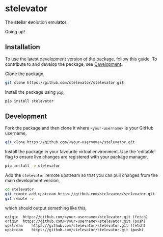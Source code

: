 # stelevator

The **stel**lar **ev**olution emul**ator**.

Going up!

## Installation

To use the latest development version of the package, follow this guide. To contribute to and develop the package, see [Development](#development).

Clone the package,

```bash
git clone https://github.com/stelevator/stelevator.git
```

Install the package using `pip`,

```sh
pip install stelevator
```

## Development

Fork the package and then clone it where `<your-username>` is your GitHub username,

```sh
git clone https://github.com/<your-username>/stelevator.git
```

Install the package in your favourite virtual environment. Use the 'editable' flag to ensure live changes are registered with your package manager,

```sh
pip install -e stelevator
```

Add the `stelevator` remote upstream so that you can pull changes from the main development version,

```sh
cd stelevator
git remote add upstream https://github.com/stelevator/stelevator.git
git remote -v
```

which should output something like this,

```
origin	https://github.com/<your-username>/stelevator.git (fetch)
origin	https://github.com/<your-username>/stelevator.git (push)
upstream	https://github.com/stelevator/stelevator.git (fetch)
upstream	https://github.com/stelevator/stelevator.git (push)
```
